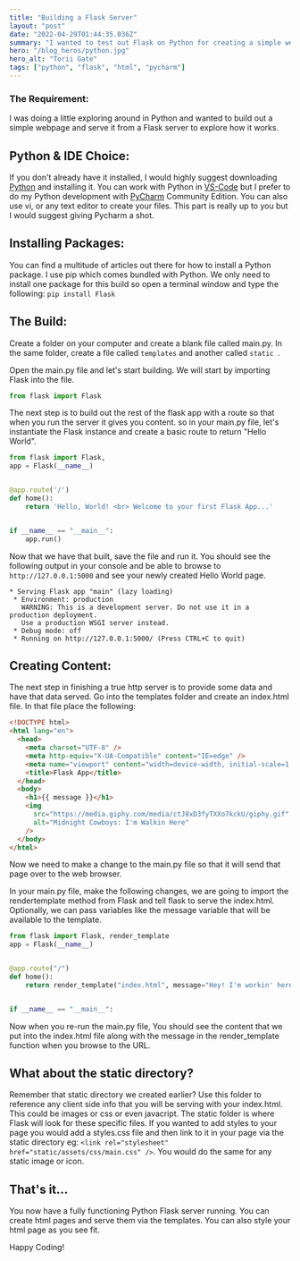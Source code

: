 ```yaml
---
title: "Building a Flask Server"
layout: "post"
date: "2022-04-29T01:44:35.036Z"
summary: "I wanted to test out Flask on Python for creating a simple web server. It was easier in than I had imagined."
hero: "/blog_heros/python.jpg"
hero_alt: "Torii Gate"
tags: ["python", "flask", "html", "pycharm"]
---
```


### The Requirement:

I was doing a little exploring around in Python and wanted to build out a simple webpage and serve it from a Flask server to explore how it works.

## Python & IDE Choice:

If you don't already have it installed, I would highly suggest downloading [Python](https://www.python.org/downloads/) and installing it. You can work with Python in [VS-Code](https://code.visualstudio.com/download) but I prefer to do my Python development with [PyCharm](https://www.jetbrains.com/pycharm/download/) Community Edition. You can also use vi, or any text editor to create your files. This part is really up to you but I would suggest giving Pycharm a shot.

## Installing Packages:

You can find a multitude of articles out there for how to install a Python package. I use pip which comes bundled with Python. We only need to install one package for this build so open a terminal window and type the following:
`pip install Flask`

## The Build:

Create a folder on your computer and create a blank file called main.py. In the same folder, create a file called `templates` and another called `static `.

Open the main.py file and let's start building. We will start by importing Flask into the file.

```py
from flask import Flask

```

The next step is to build out the rest of the flask app with a route so that when you run the server it gives you content. so in your main.py file, let's instantiate the Flask instance and create a basic route to return "Hello World".

```py
from flask import Flask,
app = Flask(__name__)


@app.route('/')
def home():
    return 'Hello, World! <br> Welcome to your first Flask App...'


if __name__ == "__main__":
    app.run()
```

Now that we have that built, save the file and run it. You should see the following output in your console and be able to browse to `http://127.0.0.1:5000` and see your newly created Hello World page.

```
* Serving Flask app "main" (lazy loading)
 * Environment: production
   WARNING: This is a development server. Do not use it in a production deployment.
   Use a production WSGI server instead.
 * Debug mode: off
 * Running on http://127.0.0.1:5000/ (Press CTRL+C to quit)
```

## Creating Content:

The next step in finishing a true http server is to provide some data and have that data served. Go into the templates folder and create an index.html file. In that file place the following:

```html
<!DOCTYPE html>
<html lang="en">
  <head>
    <meta charset="UTF-8" />
    <meta http-equiv="X-UA-Compatible" content="IE=edge" />
    <meta name="viewport" content="width=device-width, initial-scale=1.0" />
    <title>Flask App</title>
  </head>
  <body>
    <h1>{{ message }}</h1>
    <img
      src="https://media.giphy.com/media/ctJ8xD3fyTXXo7kckU/giphy.gif"
      alt="Midnight Cowboys: I'm Walkin Here"
    />
  </body>
</html>
```

Now we need to make a change to the main.py file so that it will send that page over to the web browser.

In your main.py file, make the following changes, we are going to import the rendertemplate method from Flask and tell flask to serve the index.html. Optionally, we can pass variables like the message variable that will be available to the template.

```py
from flask import Flask, render_template
app = Flask(__name__)


@app.route("/")
def home():
    return render_template("index.html", message="Hey! I'm workin' here!")


if __name__ == "__main__":
```

Now when you re-run the main.py file, You should see the content that we put into the index.html file along with the message in the render_template function when you browse to the URL.

## What about the static directory?

Remember that static directory we created earlier? Use this folder to reference any client side info that you will be serving with your index.html. This could be images or css or even javacript. The static folder is where Flask will look for these specific files. If you wanted to add styles to your page you would add a styles.css file and then link to it in your page via the static directory eg: `<link rel="stylesheet" href="static/assets/css/main.css" />`. You would do the same for any static image or icon.

## That's it...

You now have a fully functioning Python Flask server running. You can create html pages and serve them via the templates. You can also style your html page as you see fit.

Happy Coding!
